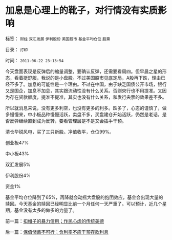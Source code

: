 # 加息是心理上的靴子，对行情没有实质影响

标签： `财经` `双汇发展` `伊利股份` `美国股市` `基金平均仓位` `股票` 

目录： `打印`

时间： `2011-06-22 23:13:54`

今天盘面表现是反弹后的缩量调整，要确认反弹，还需要看周四。但早晨之星的形态，看着挺舒服，我说的是小盘股。不过美国股市见底定局，A股再下跌，理由已经不多了。加息的可能性是一个理由。不过在中国，由于缺乏国债公开市场，银行又是国企，加息不加息，其实跟流动性没有什么关系。否则央行也不用提准。又因为存在贷款额度，提准不提准，其实也没有什么关系，和发行央票的效果差不多。

所以就消息来说，没有更多利空，也没有更多的利多。跌多了，心态的谨慎了，做多慢慢来，中小板品种慢慢活跃，卖盘不多，买盘建仓开始活跃，仍然是老话，是否反弹继续直到成为反转，要看管理层是不是又会插手干预。

清仓华锐风电，买了三只新股。净值收平，仓位99%。

创业板47%

中小板43%

双汇发展5%

伊利股份4%

资金1%

基金平均仓位降到了65%，再降就会动摇大盘股的抱团效应，基金会出现大量的赎回。今天基金的赎回已经明显比前一个月任何一天严重了。可以预计，近几个星期，基金没有太多的做多的力量了。



前一篇：[扣帽子的暴力信用；作民心虚的传统美德](../../../2011/6/21/扣帽子的暴力信用；作民心虚的传统美德.md)

后一篇：[保值储蓄不可行；负利率不应干预存款利息](../../../2011/6/22/保值储蓄不可行；负利率不应干预存款利息.md)